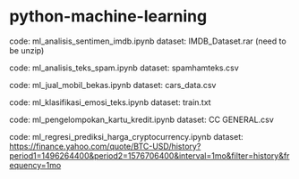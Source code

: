 # python-machine-learning

code: ml_analisis_sentimen_imdb.ipynb
dataset: IMDB_Dataset.rar (need to be unzip)

code: ml_analisis_teks_spam.ipynb
dataset: spamhamteks.csv

code: ml_jual_mobil_bekas.ipynb
dataset: cars_data.csv

code: ml_klasifikasi_emosi_teks.ipynb
dataset: train.txt

code: ml_pengelompokan_kartu_kredit.ipynb
dataset: CC GENERAL.csv

code: ml_regresi_prediksi_harga_cryptocurrency.ipynb
dataset: https://finance.yahoo.com/quote/BTC-USD/history?period1=1496264400&period2=1576706400&interval=1mo&filter=history&frequency=1mo

